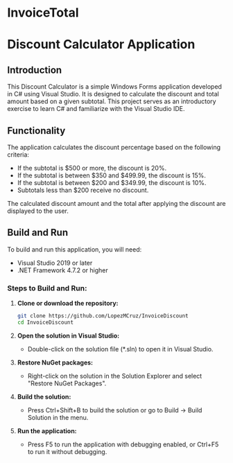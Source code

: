 # InvoiceTotal

# Discount Calculator Application

## Introduction
This Discount Calculator is a simple Windows Forms application developed in C# using Visual Studio. It is designed to calculate the discount and total amount based on a given subtotal. This project serves as an introductory exercise to learn C# and familiarize with the Visual Studio IDE.

## Functionality
The application calculates the discount percentage based on the following criteria:
- If the subtotal is $500 or more, the discount is 20%.
- If the subtotal is between $350 and $499.99, the discount is 15%.
- If the subtotal is between $200 and $349.99, the discount is 10%.
- Subtotals less than $200 receive no discount.

The calculated discount amount and the total after applying the discount are displayed to the user.

## Build and Run
To build and run this application, you will need:

- Visual Studio 2019 or later
- .NET Framework 4.7.2 or higher

### Steps to Build and Run:
1. **Clone or download the repository:**
   ```bash
   git clone https://github.com/LopezMCruz/InvoiceDiscount
   cd InvoiceDiscount
   ```
2. **Open the solution in Visual Studio:**
	- Double-click on the solution file (*.sln) to open it in Visual Studio.
3. **Restore NuGet packages:**

    - Right-click on the solution in the Solution Explorer and select "Restore NuGet Packages".

4. **Build the solution:**

    - Press Ctrl+Shift+B to build the solution or go to Build -> Build Solution in the menu.

5. **Run the application:**

    - Press F5 to run the application with debugging enabled, or Ctrl+F5 to run it without debugging.
